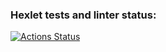 ### Hexlet tests and linter status:
[![Actions Status](https://github.com/bl1ndy/php-project-lvl3/workflows/hexlet-check/badge.svg)](https://github.com/bl1ndy/php-project-lvl3/actions)